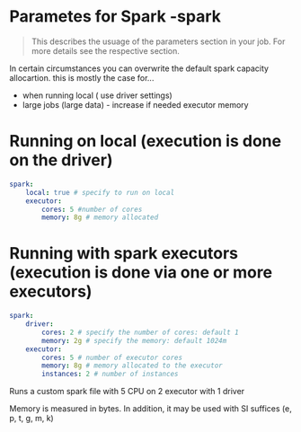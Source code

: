 <!-- markdownlint-disable MD033 -->
# Parametes for Spark -spark

> This describes the usuage of the parameters section in your job. For more details see the respective section.

In certain circumstances you can overwrite the default spark capacity allocartion. this is mostly the case for...

- when running local ( use driver settings)
- large jobs (large data) - increase if needed executor memory

# Running on local (execution is done on the driver)

```yaml
spark:
    local: true # specify to run on local
    executor:
        cores: 5 #number of cores
        memory: 8g # memory allocated
```

# Running with spark executors (execution is done via one or more executors)

```yaml
spark:
    driver:
        cores: 2 # specify the number of cores: default 1
        memory: 2g # specify the memory: default 1024m
    executor:
        cores: 5 # number of executor cores
        memory: 8g # memory allocated to the executor
        instances: 2 # number of instances
```

Runs a custom spark file with 5 CPU on 2 executor with 1 driver

Memory is measured in bytes. In addition, it may be used with SI suffices (e, p, t, g, m, k)